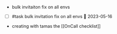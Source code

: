 - bulk invitaiton fix on all envs
- [ ] #task bulk invitation fix on all envs 📅 2023-05-16
- creating with tamas the [[OnCall checklist]]